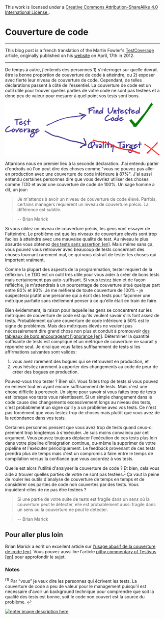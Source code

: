 This work is licensed under a [Creative Commons Attribution-ShareAlike 4.0 International License ](http://creativecommons.org/licenses/by-sa/4.0/).

# Couverture de code

----------
This blog post is a french translation of the Martin Fowler's [TestCoverage](http://martinfowler.com/bliki/TestCoverage.html) article, originally published on his [website](http://martinfowler.com/) on April, 17th in 2012.

----------

De temps à autre, j'entends des personnes 1) s'interroger sur quelle devrait être la bonne proportion de couverture de code à atteindre, ou 2) exposer avec fierté leur niveau de couverture de code. Cependant, de telles déclarations passent à côté de l'essentiel. La couverture de code est un outil utile pour trouver quelles parties de votre code ne sont pas testées et a donc peu de valeur pour mesurer à quel point vos tests sont bons.

![Test Coverage Sketch](https://raw.githubusercontent.com/Elgolfin/Blog/master/posts/assets/test-coverage-sketch.png)

Attardons nous en premier lieu à la seconde déclaration. J'ai entendu parler d'endroits où l'on peut dire des choses comme "vous ne pouvez pas aller en production avec une couverture de code inférieure à 87%". J'ai aussi entendu certaines personnes dire que vous devriez utiliser des choses comme TDD et avoir une couverture de code de 100%. Un sage homme a dit, un jour:

> Je m'attends à avoir un niveau de couverture de code élevé. Parfois, certains managers requierent un niveau de couverture précis. La différence est subtile.

>-- Brian Marick

Si vous ciblez un niveau de couverture précis, les gens vont essayer de l'atteindre. Le problème est que les niveaux de couverture elevés sont trop faciles à atteindre avec une mauvaise qualité de test. Au niveau le plus absurde vous obtenez [des tests sans assertion [en]](http://martinfowler.com/bliki/AssertionFreeTesting.html). Mais même sans ça, vous pouvez vous retrouver avec beaucoup de tests concernant des choses tournant rarement mal, ce qui vous distrait de tester les choses qui importent vraiment.

Comme la plupart des aspects de la programmation, tester requiert de la réflexion. Le TDD est un outil très utile pour vous aider à créer de bons tests mais certainement pas auto-suffisant. Si vous testez bien et de façon réfléchie, je m'attendrais à un pourcentage de couverture situé quelque part entre 80% et 90%. Je me méfierai de toute couverture de 100% - je suspecterai plutôt une personne qui a écrit des tests pour façonner une métrique parfaite sans réellement penser à ce qu'elle était en train de faire.

Bien évidemment, la raison pour laquelle les gens se concentrent sur les métriques de couverture de code est qu'ils veulent savoir s'ils font assez de tests. Probablement qu'une couverture de code inférieure à 50% est le signe de problèmes. Mais des métriques élevés ne veulent pas nécessairement dire grand chose non plus et conduit à promouvoir [des tableaux de bord encourageant l'ignorance [en]](http://blog.sriramnarayan.com/2011/04/dashboards-promote-ignorance.html). Déterminer la quantité suffisante de tests est compliqué et un métrique de couverture ne saurait y répondre seul. Je dirai que vous faites suffisamment de tests si les affirmations suivantes sont valides:

1. vous avez rarement des bogues qui se retrouvent en production, et
2. vous hésitez rarement à apporter des changements au code de peur de créer des bogues en production.

Pouvez-vous trop tester ? Bien sûr. Vous faites trop de tests si vous pouvez en enlever tout en ayant encore suffisamment de tests. Mais c'est une chose difficile à percevoir. Un signe pour savoir si vous faites trop de tests est lorsque vos tests vous ralentissent. Si un simple changement dans le code cause des changements excessivement longs au niveau des tests, c'est probablement un signe qu'il y a un problème avec vos tests. Ce n'est pas forcément que vous testez trop de choses mais plutôt que vous avez de la redondance dans vos tests.

Certaines personnes pensent que vous avez trop de tests quand ceux-ci prennent trop longtemps à s'exécuter. Je suis moins convaincu par cet argument. Vous pouvez toujours déplacer l'exécution de ces tests plus loin dans votre pipeline d'intégration continue, ou-même la supprimer de votre pipeline et l'exécuter périodiquement. Le feedback provenant de ces tests prendra plus de temps mais c'est un compromis à faire entre le temps de compilation versus la confiance que vous accordez à vos tests.

Quelle est alors l'utilité d'analyser la couverture de code ? Et bien, cela vous aide à trouver quelles parties de votre ne sont pas testées.<sup id="a1">[1](#f1)</sup> Ça vaut la peine de rouler les outils d'analyse de couverture de temps en temps et de considérer ces parties de code non couvertes par des tests. Vous inquiètent-elles de ne pas être testées ?

> Si une partie de votre suite de tests est fragile dans un sens où la couverture peut le détecter, elle est probablement aussi fragile dans un sens où la couverture ne peut le détecter.

>-- Brian Marick

## Pour aller plus loin

Brian Marick a écrit un excellent article sur [l'usage abusif de la couverture de code [en]](http://www.exampler.com/testing-com/writings/coverage.pdf). Vous pouvez aussi lire l'article [pithy commentary of Testivus [en]](http://www.developertesting.com/archives/month200705/20070504-000425.html) pour approfondir le sujet.

### Notes

<sup id="f1">[1]</sup> Par "vous" je veux dire les personnes qui écrivent les tests. 
La couverture de code a peu de valeur pour le management puisqu'il est nécessaire d'avoir un background technique pour comprendre que soit la qualité des tests est bonne, soit le code non couvert est la source du problème. [↩](#a1)

[![enter image description here](https://i.creativecommons.org/l/by-sa/4.0/80x15.png) ](http://creativecommons.org/licenses/by-sa/4.0/)